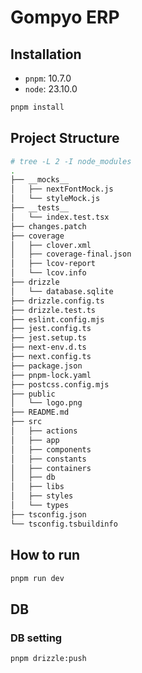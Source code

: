 # Gompyo ERP

## Installation

- `pnpm`: 10.7.0
- `node`: 23.10.0

```bash
pnpm install
```

## Project Structure

```bash
# tree -L 2 -I node_modules
.
├── __mocks__
│   ├── nextFontMock.js
│   └── styleMock.js
├── __tests__
│   └── index.test.tsx
├── changes.patch
├── coverage
│   ├── clover.xml
│   ├── coverage-final.json
│   ├── lcov-report
│   └── lcov.info
├── drizzle
│   └── database.sqlite
├── drizzle.config.ts
├── drizzle.test.ts
├── eslint.config.mjs
├── jest.config.ts
├── jest.setup.ts
├── next-env.d.ts
├── next.config.ts
├── package.json
├── pnpm-lock.yaml
├── postcss.config.mjs
├── public
│   └── logo.png
├── README.md
├── src
│   ├── actions
│   ├── app
│   ├── components
│   ├── constants
│   ├── containers
│   ├── db
│   ├── libs
│   ├── styles
│   └── types
├── tsconfig.json
└── tsconfig.tsbuildinfo
```

## How to run

```bash
pnpm run dev
```

## DB

### DB setting

```bash
pnpm drizzle:push
```
